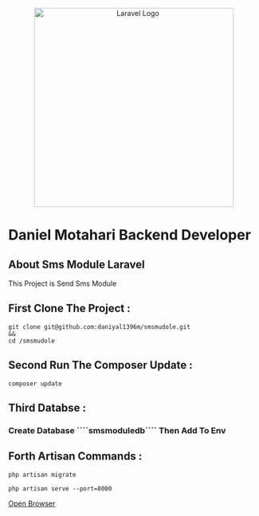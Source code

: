 <p align="center"><a href="https://laravel.com" target="_blank"><img src="https://raw.githubusercontent.com/laravel/art/master/logo-lockup/5%20SVG/2%20CMYK/1%20Full%20Color/laravel-logolockup-cmyk-red.svg" width="400" alt="Laravel Logo"></a></p>

<h1> Daniel Motahari Backend Developer</h1>


## About Sms Module Laravel

This Project is Send Sms Module

## First Clone The Project :

  ```
  git clone git@github.com:daniyal1396m/smsmudole.git 
  &&
  cd /smsmudole
  ```

## Second Run The Composer Update : 

  ```
  composer update
  ```

## Third Databse : 

  <h3>Create Database ````smsmoduledb```` Then Add To Env</h3>

## Forth Artisan Commands :
````
php artisan migrate

php artisan serve --port=8000
````
<a href="http://localhost:8000">Open Browser</a>
